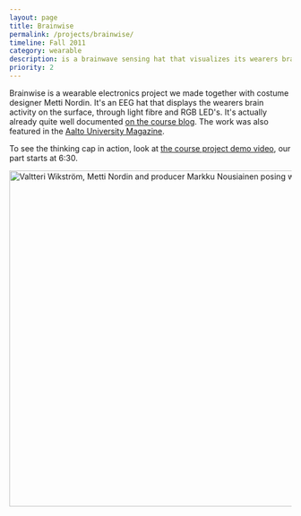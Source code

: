 ```yaml
---
layout: page
title: Brainwise
permalink: /projects/brainwise/
timeline: Fall 2011
category: wearable
description: is a brainwave sensing hat that visualizes its wearers brain activity in realtime.
priority: 2
---
```


Brainwise is a wearable electronics project we made together with costume designer Metti Nordin. It's an EEG hat that displays the wearers brain activity on the surface, through light fibre and RGB LED's. It's actually already quite well documented [on the course blog](http://wearable.mlog.taik.fi/category/thinkingcap/). The work was also featured in the [Aalto University Magazine](http://issuu.com/aaltouniversity/docs/aum_03_web/10).

To see the thinking cap in action, look at [the course project demo video](http://vimeo.com/33650282#t=6m30s), our part starts at 6:30. 

<img src="{{ site.url }}/img/brainwise.jpg" width=600 alt="Valtteri Wikström, Metti Nordin and producer Markku Nousiainen posing with brainwise."/>
